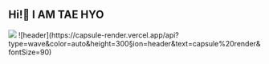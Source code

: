 ## Hi!👋 I AM TAE HYO

<!--
**pado8/pado8** is a ✨ _special_ ✨ repository because its `README.md` (this file) appears on your GitHub profile.

Here are some ideas to get you started:

- 🔭 I’m currently working on ...
- 🌱 I’m currently learning ...
- 👯 I’m looking to collaborate on ...
- 🤔 I’m looking for help with ...
- 💬 Ask me about ...
- 📫 How to reach me: ...
- 😄 Pronouns: ...
- ⚡ Fun fact: ...
-->
<img src="https://capsule-render.vercel.app/api?type=wave&color=auto&height=auto&section=header&text=Profile&fontSize=70" />
![header](https://capsule-render.vercel.app/api?type=wave&color=auto&height=300&section=header&text=capsule%20render&fontSize=90)
